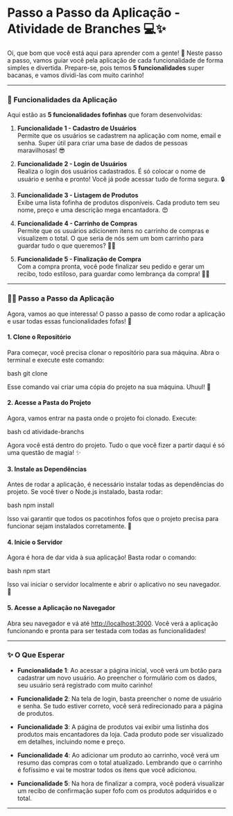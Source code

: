 # Passo a Passo da Aplicação - Atividade de Branches 💻✨

Oi, que bom que você está aqui para aprender com a gente! 🥰 Neste passo a passo, vamos guiar você pela aplicação de cada funcionalidade de forma simples e divertida. Prepare-se, pois temos **5 funcionalidades** super bacanas, e vamos dividi-las com muito carinho!

---

### 🦄 Funcionalidades da Aplicação

Aqui estão as **5 funcionalidades fofinhas** que foram desenvolvidas:

1. **Funcionalidade 1 - Cadastro de Usuários**  
   Permite que os usuários se cadastrem na aplicação com nome, email e senha. Super útil para criar uma base de dados de pessoas maravilhosas! 😎

2. **Funcionalidade 2 - Login de Usuários**  
   Realiza o login dos usuários cadastrados. É só colocar o nome de usuário e senha e pronto! Você já pode acessar tudo de forma segura. 🔒

3. **Funcionalidade 3 - Listagem de Produtos**  
   Exibe uma lista fofinha de produtos disponíveis. Cada produto tem seu nome, preço e uma descrição mega encantadora. 😍

4. **Funcionalidade 4 - Carrinho de Compras**  
   Permite que os usuários adicionem itens no carrinho de compras e visualizem o total. O que seria de nós sem um bom carrinho para guardar tudo o que queremos? 🛒💖

5. **Funcionalidade 5 - Finalização de Compra**  
   Com a compra pronta, você pode finalizar seu pedido e gerar um recibo, todo estiloso, para guardar como lembrança da compra! 🎉🎁

---

### 🧑‍💻 Passo a Passo da Aplicação

Agora, vamos ao que interessa! O passo a passo de como rodar a aplicação e usar todas essas funcionalidades fofas! 🌟

#### 1. **Clone o Repositório**  
Para começar, você precisa clonar o repositório para sua máquina. Abra o terminal e execute este comando:

bash
git clone 


Esse comando vai criar uma cópia do projeto na sua máquina. Uhuul! 🎉

#### 2. **Acesse a Pasta do Projeto**  
Agora, vamos entrar na pasta onde o projeto foi clonado. Execute:

bash
cd atividade-branchs


Agora você está dentro do projeto. Tudo o que você fizer a partir daqui é só uma questão de magia! ✨

#### 3. **Instale as Dependências**  
Antes de rodar a aplicação, é necessário instalar todas as dependências do projeto. Se você tiver o Node.js instalado, basta rodar:

bash
npm install


Isso vai garantir que todos os pacotinhos fofos que o projeto precisa para funcionar sejam instalados corretamente. 💫

#### 4. **Inicie o Servidor**  
Agora é hora de dar vida à sua aplicação! Basta rodar o comando:

bash
npm start


Isso vai iniciar o servidor localmente e abrir o aplicativo no seu navegador. 🎉

#### 5. **Acesse a Aplicação no Navegador**  
Abra seu navegador e vá até [http://localhost:3000](http://localhost:3000). Você verá a aplicação funcionando e pronta para ser testada com todas as funcionalidades!

---

### ✨ O Que Esperar

- **Funcionalidade 1**: Ao acessar a página inicial, você verá um botão para cadastrar um novo usuário. Ao preencher o formulário com os dados, seu usuário será registrado com muito carinho!
  
- **Funcionalidade 2**: Na tela de login, basta preencher o nome de usuário e senha. Se tudo estiver correto, você será redirecionado para a página de produtos.
  
- **Funcionalidade 3**: A página de produtos vai exibir uma listinha dos produtos mais encantadores da loja. Cada produto pode ser visualizado em detalhes, incluindo nome e preço.
  
- **Funcionalidade 4**: Ao adicionar um produto ao carrinho, você verá um resumo das compras com o total atualizado. Lembrando que o carrinho é fofíssimo e vai te mostrar todos os itens que você adicionou.
  
- **Funcionalidade 5**: Na hora de finalizar a compra, você poderá visualizar um recibo de confirmação super fofo com os produtos adquiridos e o total.

---
